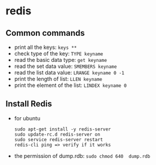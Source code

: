 redis
====================


## Common commands

- print all the keys: `keys **`
- check type of the key: `TYPE keyname`
- read the basic data type: `get keyname`
- read the set data value: `SMEMBERS keyname`
- read the list data value: `LRANGE keyname 0 -1`
- print the length of list: `LLEN keyname`
- print the element of the list: `LINDEX keyname 0`

## Install Redis

- for ubuntu
	```
	sudo apt-get install -y redis-server
	sudo update-rc.d redis-server on
	sudo service redis-server restart
	redis-cli ping => verify if it works
	```
	
- the permission of dump.rdb:  `sudo chmod 640  dump.rdb`